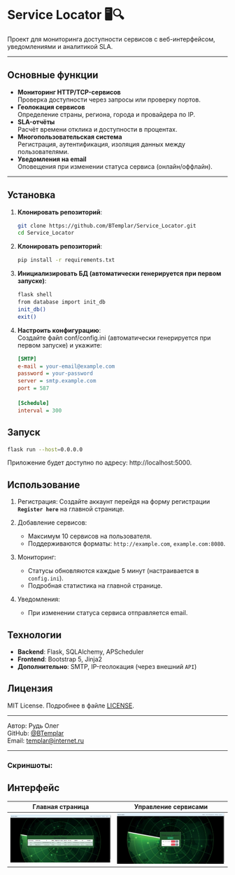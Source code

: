 # Service Locator 🖥️🔍

Проект для мониторинга доступности сервисов с веб-интерфейсом, уведомлениями и аналитикой SLA.

---

## Основные функции
- **Мониторинг HTTP/TCP-сервисов**  
  Проверка доступности через запросы или проверку портов.
- **Геолокация сервисов**  
  Определение страны, региона, города и провайдера по IP.
- **SLA-отчёты**  
  Расчёт времени отклика и доступности в процентах.
- **Многопользовательская система**  
  Регистрация, аутентификация, изоляция данных между пользователями.
- **Уведомления на email**  
  Оповещения при изменении статуса сервиса (онлайн/оффлайн).

---

## Установка
1. **Клонировать репозиторий**:
   ```bash
   git clone https://github.com/BTemplar/Service_Locator.git
   cd Service_Locator
2. **Клонировать репозиторий**:
   ```bash
   pip install -r requirements.txt
3. **Инициализировать БД (автоматически генерируется при первом запуске)**:
   ```bash
   flask shell
   from database import init_db
   init_db()
   exit()
4. **Настроить конфигурацию**:  
   Создайте файл conf/config.ini (автоматически генерируется при первом запуске) и укажите:
   ```ini
   [SMTP]
   e-mail = your-email@example.com
   password = your-password
   server = smtp.example.com
   port = 587

   [Schedule]
   interval = 300  
## Запуск  
```bash  
flask run --host=0.0.0.0  
```
Приложение будет доступно по адресу: http://localhost:5000.
## Использование  
1. Регистрация: Создайте аккаунт перейдя на форму регистрации __`Register here`__ на главной странице.
2. Добавление сервисов:

    * Максимум 10 сервисов на пользователя.
    * Поддерживаются форматы: `http://example.com`, `example.com:8080`.

3. Мониторинг:

    * Статусы обновляются каждые 5 минут (настраивается в `config.ini`).
    * Подробная статистика на главной странице.

4. Уведомления:

    * При изменении статуса сервиса отправляется email.
## Технологии  
* **Backend**: Flask, SQLAlchemy, APScheduler
* **Frontend**: Bootstrap 5, Jinja2
* **Дополнительно**: SMTP, IP-геолокация (через внешний `API`)
## Лицензия
MIT License. Подробнее в файле [LICENSE](LICENSE).

---

Автор: Рудь Олег  
GitHub: [@BTemplar](https://github.com/BTemplar)  
Email: [templar@internet.ru](mailto:templar@cyberswarm.ru)  

---

### Скриншоты:

## Интерфейс
| Главная страница | Управление сервисами |
|------------------|-----------------------|
| ![Главная](screenshots/main.png) | ![Управление](screenshots/management.png) |